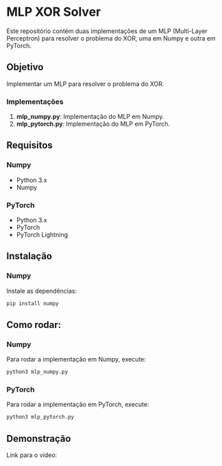 # MLP XOR Solver

Este repositório contém duas implementações de um MLP (Multi-Layer Perceptron) para resolver o problema do XOR, uma em Numpy e outra em PyTorch.

## Objetivo

Implementar um MLP para resolver o problema do XOR.

### Implementações

1. **mlp_numpy.py**: Implementação do MLP em Numpy.
2. **mlp_pytorch.py**: Implementação do MLP em PyTorch.

## Requisitos

### Numpy

- Python 3.x
- Numpy

### PyTorch

- Python 3.x
- PyTorch
- PyTorch Lightning

## Instalação

### Numpy

Instale as dependências:

```bash
pip install numpy
```

## Como rodar:
### Numpy
Para rodar a implementação em Numpy, execute:

```bash
python3 mlp_numpy.py
```

### PyTorch
Para rodar a implementação em PyTorch, execute:

```bash
python3 mlp_pytorch.py
```


## Demonstração
Link para o vídeo: 